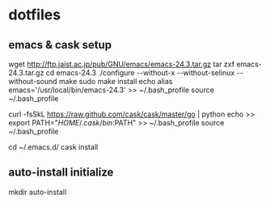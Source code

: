 # dotfiles


## emacs & cask setup
wget http://ftp.jaist.ac.jp/pub/GNU/emacs/emacs-24.3.tar.gz
tar zxf emacs-24.3.tar.gz
cd emacs-24.3
./configure --without-x --without-selinux --without-sound
make
sudo make install
echo alias emacs='/usr/local/bin/emacs-24.3' >> ~/.bash_profile
source ~/.bash_profile


curl -fsSkL https://raw.github.com/cask/cask/master/go | python
echo >> export PATH="$HOME/.cask/bin:$PATH" >> ~/.bash_profile
source ~/.bash_profile

cd ~/.emacs.d/
cask install

## auto-install initialize
mkdir auto-install

